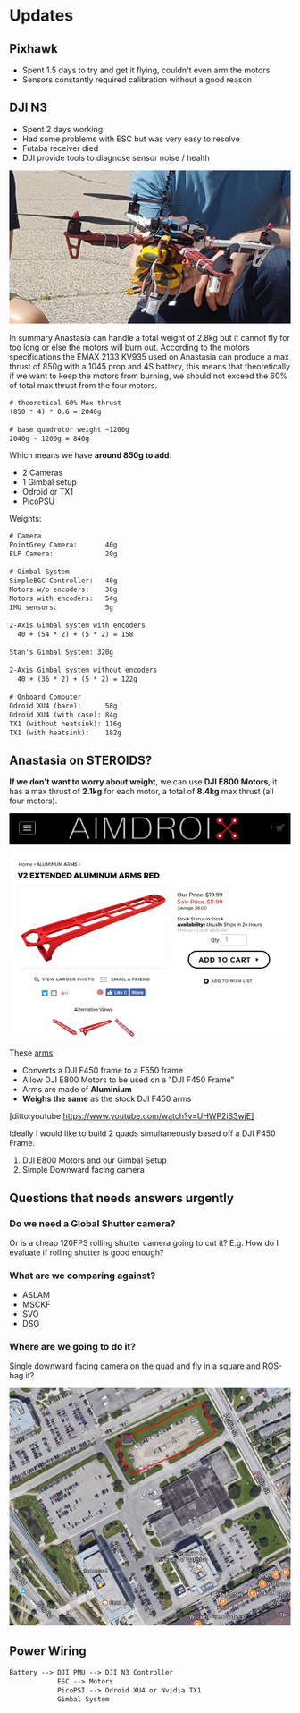 # Updates

## Pixhawk

- Spent 1.5 days to try and get it flying, couldn't even arm the motors.
- Sensors constantly required calibration without a good reason


## DJI N3

- Spent 2 days working
- Had some problems with ESC but was very easy to resolve
- Futaba receiver died
- DJI provide tools to diagnose sensor noise / health

![Weight Test](images/weight_test.png)

In summary Anastasia can handle a total weight of 2.8kg but it cannot fly
for too long or else the motors will burn out. According to the motors
specifications the EMAX 2133 KV935 used on Anastasia can produce a max
thrust of 850g with a 1045 prop and 4S battery, this means that
theoretically if we want to keep the motors from burning, we should not
exceed the 60% of total max thrust from the four motors.

    # theoretical 60% Max thrust
    (850 * 4) * 0.6 = 2040g

    # base quadrotor weight ~1200g
    2040g - 1200g = 840g

Which means we have **around 850g to add**:

- 2 Cameras
- 1 Gimbal setup
- Odroid or TX1
- PicoPSU

Weights:

    # Camera
    PointGrey Camera:       40g
    ELP Camera:             20g

    # Gimbal System
    SimpleBGC Controller:   40g
    Motors w/o encoders:    36g
    Motors with encoders:   54g
    IMU sensors:            5g

    2-Axis Gimbal system with encoders
      40 + (54 * 2) + (5 * 2) = 158
      
    Stan's Gimbal System: 320g

    2-Axis Gimbal system without encoders
      40 + (36 * 2) + (5 * 2) = 122g

    # Onboard Computer
    Odroid XU4 (bare):      58g
    Odroid XU4 (with case): 84g
    TX1 (without heatsink): 116g
    TX1 (with heatsink):    182g


## Anastasia on STEROIDS?

**If we don't want to worry about weight**, we can use **DJI E800 Motors**, it
has a max thrust of **2.1kg** for each motor, a total of **8.4kg** max thrust
(all four motors).

![F450 Arm Extensions](images/aimdroix_f450_extensions.png)

These [arms](http://store.aimdroix.com/product-p/adx100.htm):

- Converts a DJI F450 frame to a F550 frame
- Allow DJI E800 Motors to be used on a "DJI F450 Frame"
- Arms are made of **Aluminium**
- **Weighs the same** as the stock DJI F450 arms

[ditto:youtube:https://www.youtube.com/watch?v=UHWP2iS3wjE]


Ideally I would like to build 2 quads simultaneously based off a DJI F450 Frame.

1. DJI E800 Motors and our Gimbal Setup
2. Simple Downward facing camera



## Questions that needs answers **urgently**

### Do we need a Global Shutter camera?

Or is a cheap 120FPS rolling shutter camera going to cut it?
E.g. How do I evaluate if rolling shutter is good enough?

### What are we comparing against?

- ASLAM
- MSCKF
- SVO
- DSO


### Where are we going to do it?

Single downward facing camera on the quad and fly in  a square and ROS-bag it?

![E5 Car Park](images/e5-carpark.png)



## Power Wiring

    Battery --> DJI PMU --> DJI N3 Controller
                ESC --> Motors
                PicoPSI --> Odroid XU4 or Nvidia TX1
                Gimbal System
